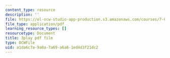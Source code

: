 ```yaml
---
content_type: resource
description: ''
file: https://ol-ocw-studio-app-production.s3.amazonaws.com/courses/7-01sc-fundamentals-of-biology-fall-2011/a1da6c7a9a0a7a69a6a61ed4d3f21dc2_9dHBTckFvME.pdf
file_type: application/pdf
learning_resource_types: []
resourcetype: Document
title: 3play pdf file
type: OCWFile
uid: a1da6c7a-9a0a-7a69-a6a6-1ed4d3f21dc2
---
```

